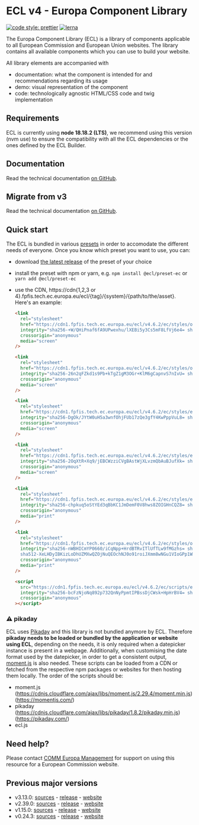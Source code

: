 # ECL v4 - Europa Component Library

[![code style: prettier](https://img.shields.io/badge/code_style-prettier-ff69b4.svg?style=flat-square)](https://github.com/prettier/prettier)
[![lerna](https://img.shields.io/badge/maintained%20with-lerna-cc00ff.svg)](https://lernajs.io/)

The Europa Component Library (ECL) is a library of components applicable to all European Commission and European Union websites. The library contains all available components which you can use to build your website.

All library elements are accompanied with

- documentation: what the component is intended for and recommendations regarding its usage
- demo: visual representation of the component
- code: technologically agnostic HTML/CSS code and twig implementation

## Requirements

ECL is currently using **node 18.18.2 (LTS)**, we recommend using this version (nvm use) to ensure the compatibility with all the ECL dependencies or the ones defined by the ECL Builder.

## Documentation

Read the technical documentation [on GitHub](docs/README.md).

## Migrate from v3

Read the technical documentation [on GitHub](docs/Migrating-v4.md).

## Quick start

The ECL is bundled in various [presets](docs/presets.md) in order to accomodate the different needs of everyone. Once you know which preset you want to use, you can:

- download [the latest release](https://github.com/ec-europa/europa-component-library/releases/latest) of the preset of your choice
- install the preset with npm or yarn, e.g. `npm install @ecl/preset-ec` or `yarn add @ecl/preset-ec`
- use the CDN, https://cdn{1,2,3 or 4}.fpfis.tech.ec.europa.eu/ecl/{tag}/{system}/{path/to/the/asset}. Here's an example:

  ```html
  <link
    rel="stylesheet"
    href="https://cdn1.fpfis.tech.ec.europa.eu/ecl/v4.6.2/ec/styles/optional/ecl-ec-default.css"
    integrity="sha256-+W/QHiPnaf6fA9UPwexhu/lXEBi5y3Cs5mF8LfVj6e4= sha384-OvwVbI9HTCRyJKFLZq+Sld6el6N/LY3ZPdpsCIqy094s9LaGX3iwuxpX4zAMd6kd sha512-j8ue06/4wXWVtNuyf8oyil2qUYSYRUD8PJ54Fgo2Za3ztfpOxTC7SBLAIBTNIVJRroDqUCTOPrkxjKf64m+qeg=="
    crossorigin="anonymous"
    media="screen"
  />
  ```

  ```html
  <link
    rel="stylesheet"
    href="https://cdn1.fpfis.tech.ec.europa.eu/ecl/v4.6.2/ec/styles/optional/ecl-reset.css"
    integrity="sha256-26n2qFZkd1s9Pb+kTgZ1gM3OGr+KlM6gCapnvS7nIvU= sha384-1AXvoCPftzdijjUmTRyJ6hCFLuH732f/3P2UYI8Ohc3Aw3y2mZw+7X8YRMqqv+t4 sha512-kcrEXIRahUo30N0HZvw9a09zeSqKnaPmgwygRDI2mTcEszVsQbfwecMg9jJvFkHxtCeyEfootN4sagxPAbnDOw=="
    crossorigin="anonymous"
    media="screen"
  />
  ```

  ```html
  <link
    rel="stylesheet"
    href="https://cdn1.fpfis.tech.ec.europa.eu/ecl/v4.6.2/ec/styles/ecl-ec.css"
    integrity="sha256-DgOk/JYtW0uH5a3wnfOhjFUb17zQe3gfY4KwPppVuL8= sha384-Mjv6qwI4xs/hFUTioDipN9XZ0u14IlQGYlZNxez+41zuhhgdYBSwfyb15/jIYOOJ sha512-XkUZAAW9EtThQMeKVWq/9/TpvoX9eaFZYYw1rvfyepqYVtzAxu7THa+x1oyMuJlgfQRgGrDrEy763wGnuKisYA=="
    crossorigin="anonymous"
    media="screen"
  />
  ```

  ```html
  <link
    rel="stylesheet"
    href="https://cdn1.fpfis.tech.ec.europa.eu/ecl/v4.6.2/ec/styles/ecl-ec-utilities.css"
    integrity="sha256-2OqXtR+Xq9/jEBCWzziCVgBAstWjXLvzmQbAuBJufXk= sha384-z1rZkawItmFO/gWITeXLw18AxrZ7933+ZE/qrnupW4K4FBmTyp/zmy62hb+LtLO3 sha512-WFvo7brrTfcoX+SRggFhTz/BtguDWLBhENt+2Qla+Tn3mdWuU/dbVYm3NWDiV0Lv/CFCQs7Zpo8X/Sjl7c/97Q=="
    crossorigin="anonymous"
    media="screen"
  />
  ```

  ```html
  <link
    rel="stylesheet"
    href="https://cdn1.fpfis.tech.ec.europa.eu/ecl/v4.6.2/ec/styles/ecl-ec-print.css"
    integrity="sha256-chpkuq5oStYEd3qBbKC1JmDemF0V8hws8ZOIGHnCQZ8= sha384-Lg9GbcIQhcmS2FnPPqK6C1ZtZrVojecFyt7B/TSxzuVCwDprZ/NpdqM4PSc++ZPq sha512-7sLpHsfalD7XoA65kSVGXuwx23Krym+zaWQLH0XyonUXv82opLD6dnRdDaD+ZUqOkPK8lGrJ+aaEIap5mhB2NA=="
    crossorigin="anonymous"
    media="print"
  />
  ```

  ```html
  <link
    rel="stylesheet"
    href="https://cdn1.fpfis.tech.ec.europa.eu/ecl/v4.6.2/ec/styles/optional/ecl-ec-default-print.css"
    integrity="sha256-nWBHICmYP0660/iCqNpp+HrdBTRvITlUfTLw9fMGzhs= sha384-DJQyJENf99Z1q7qQ4k13TTgvBmm/A4pOv3pfUy6xoMXLEOm06gx9NQ5Y5gdYHTfy
    sha512-XeLHDyIBKizLoDhUZMXwQZOjNuQEOchNJ0o91roiJXmm8wNGu1VIoGPp1WPkoUSa2InjNrxz1wNz0i+a6t2ojA=="
    crossorigin="anonymous"
    media="print"
  />
  ```

  ```html
  <script
    src="https://cdn1.fpfis.tech.ec.europa.eu/ecl/v4.6.2/ec/scripts/ecl-ec.js"
    integrity="sha256-bcFzNjoNq892p732QnNyPpmtIPBssDjCWsk+HpHrBV4= sha384-uGMao7gN9eWdaQIyr5dBOiaQ1rLxYH1VSsHP0hK+/jU4oEgA0ipaZzrXXVmE6+4s sha512-wpSTPWAHBk9k93XL1qh70+rv08TIt55XPMTMzi5tsKxgMoJzjyWoi7OW+sYi/1T8jjtq0xwRMuR9hkgDKq4l5g=="
    crossorigin="anonymous"
  ></script>
  ```

### :warning: pikaday

ECL uses [Pikaday](https://github.com/Pikaday/Pikaday) and this library is not bundled anymore by ECL.
Therefore **pikaday needs to be loaded or bundled by the application or website using ECL**, depending on the needs, it is only required when a datepicker instance is present in a webpage.
Additionally, when customising the date format used by the datepicker, in order to get a consistent output, [moment.js](https://momentjs.com/) is also needed.
These scripts can be loaded from a CDN or fetched from the respective npm packages or websites for then hosting them locally.
The order of the scripts should be:

- moment.js (https://cdnjs.cloudflare.com/ajax/libs/moment.js/2.29.4/moment.min.js) (https://momentjs.com/)
- pikaday (https://cdnjs.cloudflare.com/ajax/libs/pikaday/1.8.2/pikaday.min.js) (https://pikaday.com/)
- ecl.js

## Need help?

Please contact [COMM Europa Management](mailto:Europamanagement@ec.europa.eu) for support on using this resource for a European Commission website.

## Previous major versions

- v3.13.0: [sources](https://github.com/ec-europa/europa-component-library/tree/v3) - [release](https://github.com/ec-europa/europa-component-library/releases/tag/v3.13.0) - [website](https://ec.europa.eu/component-library/v3.13.0/)
- v2.39.0: [sources](https://github.com/ec-europa/europa-component-library/tree/v2) - [release](https://github.com/ec-europa/europa-component-library/releases/tag/v2.39.0) - [website](https://ec.europa.eu/component-library/v2.39.0/)
- v1.15.0: [sources](https://github.com/ec-europa/europa-component-library/tree/v1) - [release](https://github.com/ec-europa/europa-component-library/releases/tag/v1.15.0) - [website](https://ec.europa.eu/component-library/v1.15.0/)
- v0.24.3: [sources](https://github.com/ec-europa/europa-component-library/tree/v0) - [release](https://github.com/ec-europa/europa-component-library/releases/tag/v0.24.3) - [website](https://ec.europa.eu/component-library/v0.24.3/)
